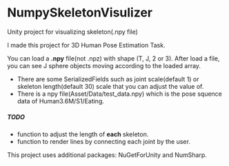 # NumpySkeletonVisulizer
Unity project for visualizing skeleton(.npy file)

I made this project for 3D Human Pose Estimation Task.

You can load a __.npy__ file(not .npz) with shape (T, J, 2 or 3).
After load a file, you can see J sphere objects moving according to the loaded array.



- There are some SerializedFields such as joint scale(default 1) or skeleton length(default 30) scale that you can adjust the value of.
- There is a npy file(Asset/Data/test_data.npy) which is the pose squence data of Human3.6M/S1/Eating.


##### TODO
- function to adjust the length of __each__ skeleton.
- function to render lines by connecting each joint by the user.

This project uses additional packages: NuGetForUnity and NumSharp.